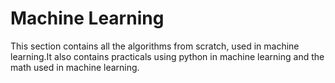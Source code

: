 # Machine Learning

This section contains all the algorithms from scratch, used in machine learning.It also contains practicals using 
python in machine learning and the math used in machine learning.
